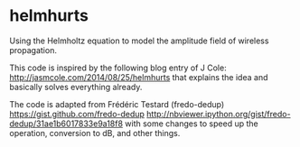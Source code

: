 # helmhurts
Using the Helmholtz equation to model the amplitude field of wireless propagation.

This code is inspired by the following blog entry of J Cole:
http://jasmcole.com/2014/08/25/helmhurts
that explains the idea and basically solves everything already. 

The code is adapted from Frédéric Testard (fredo-dedup)
https://gist.github.com/fredo-dedup
http://nbviewer.ipython.org/gist/fredo-dedup/31ae1b6017833e9a18f8
with some changes to speed up the operation, conversion to dB, and other things.
